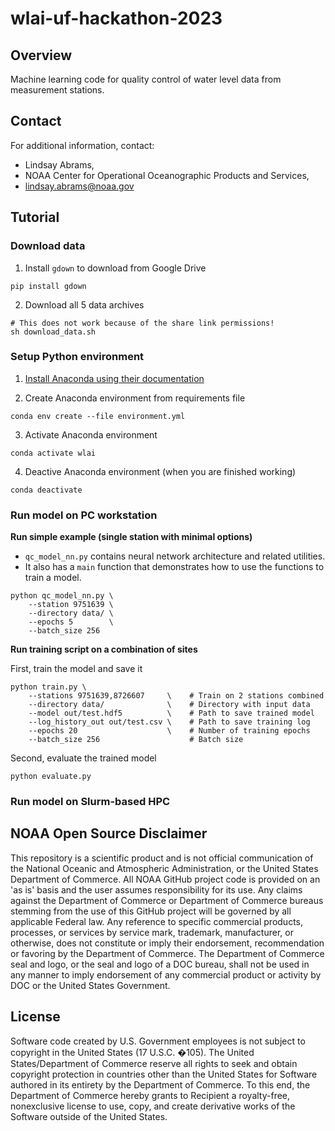 # wlai-uf-hackathon-2023

## Overview

Machine learning code for quality control of water level data from measurement stations.

## Contact

For additional information, contact:

- Lindsay Abrams,
- NOAA Center for Operational Oceanographic Products and Services,
- lindsay.abrams@noaa.gov

## Tutorial

### Download data

1) Install `gdown` to download from Google Drive
<!-- end of the list -->

    pip install gdown


2) Download all 5 data archives 
<!-- end of the list -->

    # This does not work because of the share link permissions! 
    sh download_data.sh


### Setup Python environment 

1) [Install Anaconda using their documentation](https://docs.anaconda.com/free/anaconda/install/linux/)


2) Create Anaconda environment from requirements file
<!-- end of the list -->

    conda env create --file environment.yml


3) Activate Anaconda environment
<!-- end of the list -->

    conda activate wlai


4) Deactive Anaconda environment (when you are finished working)
<!-- end of the list -->

    conda deactivate


### Run model on PC workstation

**Run simple example (single station with minimal options)**

- `qc_model_nn.py` contains neural network architecture and related utilities.
- It also has a `main` function that demonstrates how to use the functions to train a model.
<!-- end of the list -->

    python qc_model_nn.py \ 
        --station 9751639 \
        --directory data/ \
        --epochs 5        \
        --batch_size 256

**Run training script on a combination of sites**
<!-- end of the list -->

First, train the model and save it

    python train.py \
        --stations 9751639,8726607     \    # Train on 2 stations combined
        --directory data/              \    # Directory with input data
        --model out/test.hdf5          \    # Path to save trained model
        --log_history_out out/test.csv \    # Path to save training log
        --epochs 20                    \    # Number of training epochs
        --batch_size 256                    # Batch size

Second, evaluate the trained model

    python evaluate.py 

### Run model on Slurm-based HPC


## NOAA Open Source Disclaimer

This repository is a scientific product and is not official communication of the National Oceanic and Atmospheric Administration, or the United States Department of Commerce. All NOAA GitHub project code is provided on an 'as is' basis and the user assumes responsibility for its use. Any claims against the Department of Commerce or Department of Commerce bureaus stemming from the use of this GitHub project will be governed by all applicable Federal law. Any reference to specific commercial products, processes, or services by service mark, trademark, manufacturer, or otherwise, does not constitute or imply their endorsement, recommendation or favoring by the Department of Commerce. The Department of Commerce seal and logo, or the seal and logo of a DOC bureau, shall not be used in any manner to imply endorsement of any commercial product or activity by DOC or the United States Government.

## License

Software code created by U.S. Government employees is not subject to copyright in the United States (17 U.S.C. �105). The United States/Department of Commerce reserve all rights to seek and obtain copyright protection in countries other than the United States for Software authored in its entirety by the Department of Commerce. To this end, the Department of Commerce hereby grants to Recipient a royalty-free, nonexclusive license to use, copy, and create derivative works of the Software outside of the United States.
